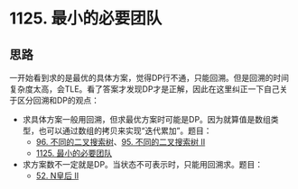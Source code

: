 # 1125. 最小的必要团队

## 思路

一开始看到求的是最优的具体方案，觉得DP行不通，只能回溯。但是回溯的时间复杂度太高，会TLE。看了答案才发现DP才是正解，因此在这里纠正一下自己关于区分回溯和DP的观点：

- 求具体方案一般用回溯，但求最优方案时可能是DP。因为就算值是数组类型，也可以通过数组的拷贝来实现“迭代累加”。题目：
  - [96. 不同的二叉搜索树](https://leetcode-cn.com/problems/unique-binary-search-trees/)、[95. 不同的二叉搜索树 II](https://leetcode-cn.com/problems/unique-binary-search-trees-ii/)
  - [1125. 最小的必要团队](https://leetcode-cn.com/problems/smallest-sufficient-team/)
- 求方案数不一定就是DP。当状态不可表示时，只能用回溯求。题目：
  - [52. N皇后 II](https://leetcode-cn.com/problems/n-queens-ii/)
